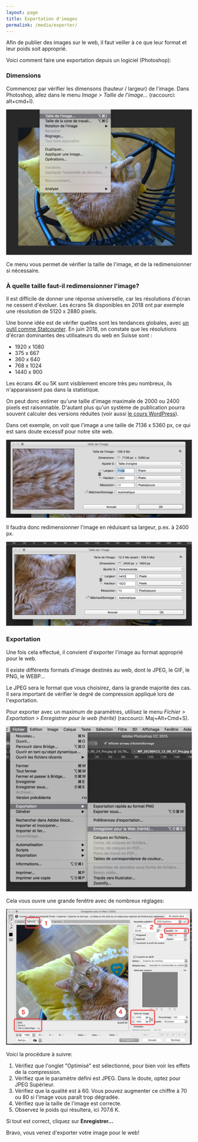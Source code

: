 ```yaml
---
layout: page
title: Exportation d'images
permalink: /media/exporter/
---
```


Afin de publier des images sur le web, il faut veiller à ce que leur format et leur poids soit approprié.

Voici comment faire une exportation depuis un logiciel (Photoshop):

### Dimensions

Commencez par vérifier les dimensons (hauteur / largeur) de l'image. Dans Photoshop, allez dans le menu *Image > Taille de l'image...* (raccourci: alt+cmd+I).

![](img/1-image-resize.jpg)

Ce menu vous permet de vérifier la taille de l'image, et de la redimensionner si nécessaire.

### À quelle taille faut-il redimensionner l'image?

Il est difficile de donner une réponse universelle, car les résolutions d'écran ne cessent d'évoluer. Les écrans 5k disponibles en 2018 ont par exemple une résolution de 5120 x 2880 pixels.

Une bonne idée est de vérifer quelles sont les tendances globales, avec [un outil comme Statcounter](http://gs.statcounter.com/browser-version-market-share/all/switzerland/#monthly-201804-201806-bar). En juin 2018, on constate que les résolutions d'écran dominantes des utilisateurs du web en Suisse sont :

- 1920 x 1080
- 375 x 667
- 360 x 640
- 768 x 1024
- 1440 x 900

Les écrans 4K ou 5K sont visiblement encore très peu nombreux, ils n'apparaissent pas dans la statistique.

On peut donc estimer qu'une taille d'image maximale de 2000 ou 2400 pixels est raisonnable. D'autant plus qu'un système de publication pourra souvent calculer des versions réduites (voir aussi [le cours WordPress](https://cours-web.ch/wp/images)).

Dans cet exemple, on voit que l'image a une taille de 7136 x 5360 px, ce qui est sans doute excessif pour notre site web.

![](img/2-image-resize.jpg)

Il faudra donc redimensionner l'image en réduisant sa largeur, p.ex. à 2400 px.

![](img/3-resize.jpg)

### Exportation

Une fois cela effectué, il convient d'exporter l'image au format approprié pour le web.

Il existe différents formats d'image destinés au web, dont le JPEG, le GIF, le PNG, le WEBP...

Le JPEG sera le format que vous choisirez, dans la grande majorité des cas. Il sera important de vérifier le degré de compression appliqué lors de l'exportation.

Pour exporter avec un maximum de paramètres, utilisez le menu *Fichier > Exportation > Enregistrer pour le web (hérité)* (raccourci: Maj+Alt+Cmd+S).

![](img/4-export-for-web.jpg)

Cela vous ouvre une grande fenêtre avec de nombreux réglages:

![](img/5-export.jpg)

Voici la procédure à suivre:

1. Vérifiez que l'onglet "Optimisé" est sélectionné, pour bien voir les effets de la compression.
2. Vérifiez que le paramètre défini est JPEG. Dans le doute, optez pour JPEG Supérieur.
3. Vérifiez que la qualité est à 60. Vous pouvez augmenter ce chiffre à 70 ou 80 si l'image vous paraît trop dégradée. 
4. Vérifiez que la taille de l'image est correcte.
5. Observez le poids qui résultera, ici 707.6 K.

Si tout est correct, cliquez sur **Enregistrer...**

Bravo, vous venez d'exporter votre image pour le web!